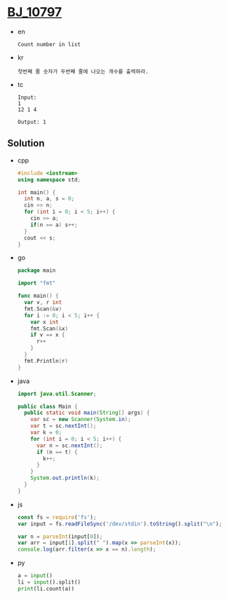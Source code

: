 # [BJ_10797](https://acmicpc.net/problem/10797)

* en

  ```en
  Count number in list
  ```

* kr

  ```kr
  첫번째 줄 숫자가 두번째 줄에 나오는 개수를 출력하라.
  ```

* tc

  ```tc
  Input:
  1
  12 1 4

  Output: 1
  ```

## Solution

* cpp

  ```cpp
  #include <iostream>
  using namespace std;

  int main() {
    int n, a, s = 0;
    cin >> n;
    for (int i = 0; i < 5; i++) {
      cin >> a;
      if(n == a) s++;
    }
    cout << s;
  }
  ```

* go

  ```go
  package main

  import "fmt"

  func main() {
    var v, r int
    fmt.Scan(&v)
    for i := 0; i < 5; i++ {
      var x int
      fmt.Scan(&x)
      if v == x {
        r++
      }
    }
    fmt.Println(r)
  }
  ```

* java

  ```java
  import java.util.Scanner;

  public class Main {
    public static void main(String[] args) {
      var sc = new Scanner(System.in);
      var t = sc.nextInt();
      var k = 0;
      for (int i = 0; i < 5; i++) {
        var n = sc.nextInt();
        if (n == t) {
          k++;
        }
      }
      System.out.println(k);
    }
  }
  ```

* js

  ```js
  const fs = require('fs');
  var input = fs.readFileSync('/dev/stdin').toString().split("\n");

  var n = parseInt(input[0]);
  var arr = input[1].split(" ").map(x => parseInt(x));
  console.log(arr.filter(x => x == n).length);
  ```

* py

  ```py
  a = input()
  li = input().split()
  print(li.count(a))
  ```

